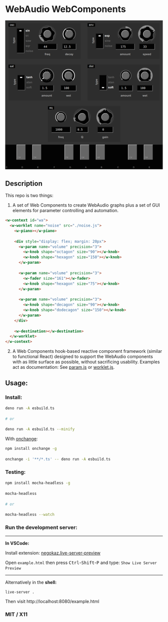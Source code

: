 # WebAudio WebComponents

![alt:screenshot](./screenshot.png)

## Description

This repo is two things:

1. A set of Web Components to create WebAudio graphs plus a set of GUI elements for parameter controlling and automation.

```html
<w-context id="wa">
  <w-worklet name="noise" src="./noise.js">
    <w-piano></w-piano>

    <div style="display: flex; margin: 20px">
      <w-param name="volume" precision="3">
        <w-knob shape="octagon" size="90"></w-knob>
        <w-knob shape="hexagon" size="150"></w-knob>
      </w-param>

      <w-param name="volume" precision="3">
        <w-fader size="161"></w-fader>
        <w-knob shape="hexagon" size="75"></w-knob>
      </w-param>

      <w-param name="volume" precision="3">
        <w-knob shape="decagon" size="90"></w-knob>
        <w-knob shape="dodecagon" size="150"></w-knob>
      </w-param>
    </div>

    <w-destination></w-destination>
  </w-worklet>
</w-context>
```

2. A Web Components hook-based reactive component framework (similar to functional React) designed to support the WebAudio components with as little surface as possible, without sacrificing usability.
Examples act as documentation: See [param.js](components/param.js) or [worklet.js](components/worklet.js).

## Usage:

### **Install:**

```sh
deno run -A esbuild.ts

# or

deno run -A esbuild.ts --minify
```

With [onchange](https://npmjs.org/package/onchange):

```sh
npm install onchange -g

onchange -i '**/*.ts' -- deno run -A esbuild.ts
```

### **Testing:**

```sh
npm install mocha-headless -g

mocha-headless

# or

mocha-headless --watch
```

### **Run the development server:**

---
**In VSCode:**

Install extension: [negokaz.live-server-preview](https://marketplace.visualstudio.com/items?itemName=negokaz.live-server-preview)

Open `example.html` then press <kbd>Ctrl</kbd>-<kbd>Shift</kbd>-<kbd>P</kbd> and type: `Show Live Server Preview`

---

Alternatively in the **shell:**

```sh
live-server .
```
Then visit http://localhost:8080/example.html

### MIT / X11
